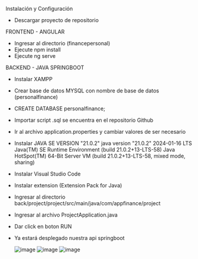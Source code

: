 Instalación y Configuración

- Descargar proyecto de repositorio

FRONTEND - ANGULAR
- Ingresar al directorio (financepersonal)
- Ejecute npm install 
- Ejecute ng serve

BACKEND - JAVA SPRINGBOOT
- Instalar XAMPP
- Crear base de datos MYSQL con nombre de base de datos (personalfinance) 
- CREATE DATABASE personalfinance;
-  Importar script .sql se encuentra en el repositorio Github
- Ir al archivo application.properties y cambiar valores de ser necesario
- Instalar JAVA SE VERSION "21.0.2"
    java version "21.0.2" 2024-01-16 LTS
    Java(TM) SE Runtime Environment (build 21.0.2+13-LTS-58)
    Java HotSpot(TM) 64-Bit Server VM (build 21.0.2+13-LTS-58, mixed mode, sharing)
- Instalar Visual Studio Code
- Instalar extension (Extension Pack for Java)
- Ingresar al directorio back/project/project/src/main/java/com/appfinance/project
- Ingresar al archivo ProjectApplication.java
- Dar click en boton RUN 
- Ya estará desplegado nuestra api springboot

  ![image](https://github.com/user-attachments/assets/82b52fe6-02de-42e5-9b78-58acb1a821a4)
![image](https://github.com/user-attachments/assets/a8405efe-5534-40d6-b0c0-dcd1a11bcc4d)
![image](https://github.com/user-attachments/assets/d9880cc3-c8b7-47f7-98d5-dc181bc53693)



